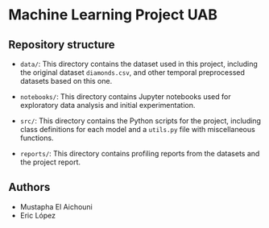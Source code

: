 # Machine Learning Project UAB

## Repository structure
- `data/`: This directory contains the dataset used in this project, including the original dataset `diamonds.csv`, and other temporal preprocessed datasets based on this one.

- `notebooks/`: This directory contains Jupyter notebooks used for exploratory data analysis and initial experimentation.

- `src/`: This directory contains the Python scripts for the project, including class definitions for each model and a `utils.py` file with miscellaneous functions.

- `reports/`: This directory contains profiling reports from the datasets and the project report.

## Authors
- Mustapha El Aichouni
- Eric López
